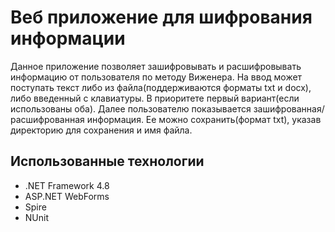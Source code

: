 # Веб приложение для шифрования информации
Данное приложение позволяет зашифровывать и расшифровывать информацию от пользователя по методу Виженера. На ввод может поступать текст либо из файла(поддерживаются форматы txt и docx), либо введенный с клавиатуры. В приоритете первый вариант(если использованы оба). Далее пользователю показывается зашифрованная/расшифрованная информация. Ее можно сохранить(формат txt), указав директорию для сохранения и имя файла.
## Использованные технологии
* .NET Framework 4.8
* ASP.NET WebForms
* Spire
* NUnit